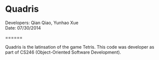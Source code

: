Quadris
=======

Developers: Qian Qiao, Yunhao Xue  
Date: 07/30/2014

======

Quadris is the latinsation of the game Tetris. This code was developer
as part of CS246 (Object-Oriented Software Development).
